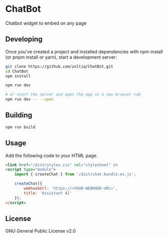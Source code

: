# ChatBot
Chatbot widget to embed on any page

## Developing
Once you've created a project and installed dependencies with npm install (or pnpm install or yarn), start a development server:
```sh
git clone https://github.com/zoltiq/ChatBot.git
cd ChatBot
npm install

npm run dev

# or start the server and open the app in a new browser tab
npm run dev -- --open
```

## Building
```sh
npm run build
```

## Usage
Add the following code to your HTML page.
```html
<link href="/dist/styles.css" rel="stylesheet" />
<script type="module">
	import { createChat } from '/dist/chat.bundle.es.js';

	createChat({
		webhookUrl: 'https://<YOUR-WEBHOOK-URL>',
		title: 'Assistant AI'
	});
</script>
```

## License

GNU General Public License v2.0 
